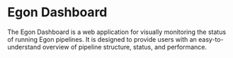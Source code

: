 # Egon Dashboard

The Egon Dashboard is a web application for visually monitoring the status of running Egon pipelines.
It is designed to provide users with an easy-to-understand overview of pipeline structure, status, and performance.